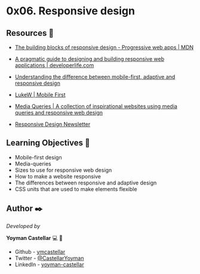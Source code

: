# 0x06. Responsive design


## Resources 🔧
- [The building blocks of responsive design - Progressive web apps | MDN](https://developer.mozilla.org/en-US/docs/Web/Progressive_web_apps/Responsive/responsive_design_building_blocks)

- [A pragmatic guide to designing and building responsive web applications | developerlife.com](https://developerlife.com/2019/08/25/guide-to-building-responsive-web-apps/)

- [Understanding the difference between mobile-first, adaptive and responsive design](https://fredericgonzalo.com/en/2017/03/01/understanding-the-difference-between-mobile-first-adaptive-and-responsive-design/)

- [LukeW | Mobile First](https://www.lukew.com/ff/entry.asp?933)

- [Media Queries | A collection of inspirational websites using media queries and responsive web design](https://mediaqueri.es/)

- [Responsive Design Newsletter](https://responsivedesign.is/newsletter/)

## Learning Objectives 📖
- Mobile-first design
- Media-queries
- Sizes to use for responsive web design
- How to make a website responsive
- The differences between responsive and adaptive design
- CSS units that are used to make elements flexible

## Author ✒️

_Developed by_

**Yoyman Castellar** :computer: :man: 

- Github - [ymcastellar](https://github.com/ymcastellar)
- Twitter - [@CastellarYoyman](https://twitter.com/CastellarYoyman)
- LinkedIn - [yoyman-castellar](https://www.linkedin.com/in/yoyman-castellar/)